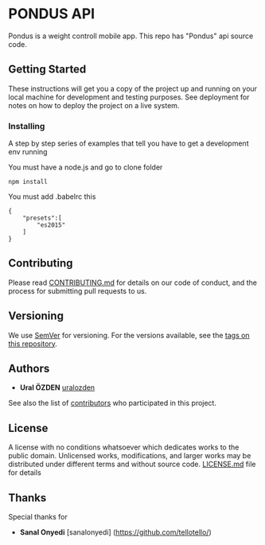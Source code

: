 # PONDUS API 

Pondus is a weight controll mobile app. This repo has "Pondus" api source code.

## Getting Started

These instructions will get you a copy of the project up and running on your local machine for development and testing purposes. See deployment for notes on how to deploy the project on a live system.


### Installing

A step by step series of examples that tell you have to get a development env running

You must have a node.js and go to clone folder 

```
npm install
```

You must add .babelrc this

```
{
    "presets":[
        "es2015"
    ]
}
```

## Contributing

Please read [CONTRIBUTING.md](https://gist.github.com/PurpleBooth/b24679402957c63ec426) for details on our code of conduct, and the process for submitting pull requests to us.

## Versioning

We use [SemVer](http://semver.org/) for versioning. For the versions available, see the [tags on this repository](https://github.com/uralozden/pondus/tags). 

## Authors

* **Ural ÖZDEN** [uralozden](https://github.com/uralozden)

See also the list of [contributors](https://github.com/uralozden/pondus/contributors) who participated in this project.

## License

A license with no conditions whatsoever which dedicates works to the public domain. Unlicensed works, modifications, and larger works may be distributed under different terms and without source code. [LICENSE.md](https://github.com/uralozden/pondus/blob/master/LICENSE) file for details

## Thanks

Special thanks for

* **Sanal Onyedi** [sanalonyedi] (https://github.com/tellotello/) 
